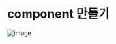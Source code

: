 # component 만들기
![image](https://github.com/gogoringhye/read/assets/145514996/e55e3e0c-5056-4d14-acf9-608d85c059f3)

